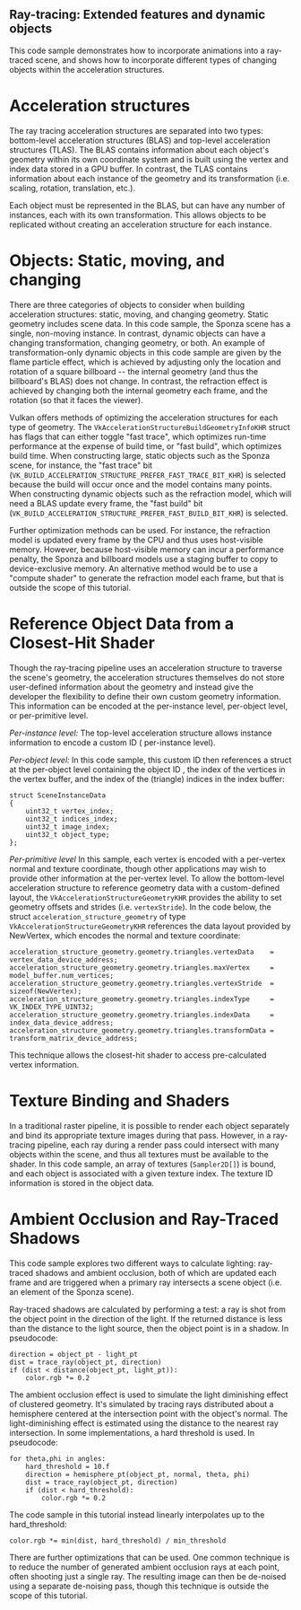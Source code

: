 <!--
- Copyright (c) 2019-2021, Holochip Corporation
-
- SPDX-License-Identifier: Apache-2.0
-
- Licensed under the Apache License, Version 2.0 the "License";
- you may not use this file except in compliance with the License.
- You may obtain a copy of the License at
-
-     http://www.apache.org/licenses/LICENSE-2.0
-
- Unless required by applicable law or agreed to in writing, software
- distributed under the License is distributed on an "AS IS" BASIS,
- WITHOUT WARRANTIES OR CONDITIONS OF ANY KIND, either express or implied.
- See the License for the specific language governing permissions and
- limitations under the License.
-
-->

## Ray-tracing: Extended features and dynamic objects

This code sample demonstrates how to incorporate animations into a ray-traced scene, and shows how to incorporate
different types of changing objects within the acceleration structures.

# Acceleration structures

The ray tracing acceleration structures are separated into two types: bottom-level acceleration structures (BLAS) and
top-level acceleration structures (TLAS). The BLAS contains information about each object's geometry within its own
coordinate system and is built using the vertex and index data stored in a GPU buffer. In contrast, the TLAS contains
information about each instance of the geometry and its transformation (i.e. scaling, rotation, translation, etc.).

Each object must be represented in the BLAS, but can have any number of instances, each with its own transformation.
This allows objects to be replicated without creating an acceleration structure for each instance.

# Objects: Static, moving, and changing

There are three categories of objects to consider when building acceleration structures: static, moving, and changing
geometry. Static geometry includes scene data. In this code sample, the Sponza scene has a single, non-moving instance.
In contrast, dynamic objects can have a changing transformation, changing geometry, or both. An example of
transformation-only dynamic objects in this code sample are given by the flame particle effect, which is achieved by
adjusting only the location and rotation of a square billboard -- the internal geometry (and thus the billboard's BLAS)
does not change. In contrast, the refraction effect is achieved by changing both the internal geometry each frame, and
the rotation (so that it faces the viewer).

Vulkan offers methods of optimizing the acceleration structures for each type of geometry.
The `VkAccelerationStructureBuildGeometryInfoKHR` struct has flags that can either toggle "fast trace", which optimizes
run-time performance at the expense of build time, or "fast build", which optimizes build time. When constructing large,
static objects such as the Sponza scene, for instance, the "fast trace"
bit (`VK_BUILD_ACCELERATION_STRUCTURE_PREFER_FAST_TRACE_BIT_KHR`) is selected because the build will occur once and the
model contains many points. When constructing dynamic objects such as the refraction model, which will need a BLAS
update every frame, the "fast build" bit (`VK_BUILD_ACCELERATION_STRUCTURE_PREFER_FAST_BUILD_BIT_KHR`) is selected.

Further optimization methods can be used. For instance, the refraction model is updated every frame by the CPU and thus
uses host-visible memory. However, because host-visible memory can incur a performance penalty, the Sponza and billboard
models use a staging buffer to copy to device-exclusive memory. An alternative method would be to use a "compute shader"
to generate the refraction model each frame, but that is outside the scope of this tutorial.

# Reference Object Data from a Closest-Hit Shader

Though the ray-tracing pipeline uses an acceleration structure to traverse the scene's geometry, the acceleration
structures themselves do not store user-defined information about the geometry and instead give the developer the
flexibility to define their own custom geometry information. This information can be encoded at the per-instance level,
per-object level, or per-primitive level.

*Per-instance level:* The top-level acceleration structure allows instance information to encode a custom ID (
per-instance level).

*Per-object level:* In this code sample, this custom ID then references a struct at the per-object level containing the
object ID , the index of the vertices in the vertex buffer, and the index of the (triangle) indices in the index buffer:

```
struct SceneInstanceData
{
    uint32_t vertex_index;
    uint32_t indices_index;
    uint32_t image_index;
    uint32_t object_type;
};
```

*Per-primitive level*  In this sample, each vertex is encoded with a per-vertex normal and texture coordinate, though
other applications may wish to provide other information at the per-vertex level. To allow the bottom-level acceleration
structure to reference geometry data with a custom-defined layout, the `VkAccelerationStructureGeometryKHR` provides the
ability to set geometry offsets and strides (i.e. `vertexStride`). In the code below, the
struct `acceleration_structure_geometry` of type `VkAccelerationStructureGeometryKHR` references the data layout
provided by NewVertex, which encodes the normal and texture coordinate:

```
acceleration_structure_geometry.geometry.triangles.vertexData    = vertex_data_device_address;
acceleration_structure_geometry.geometry.triangles.maxVertex     = model_buffer.num_vertices;
acceleration_structure_geometry.geometry.triangles.vertexStride  = sizeof(NewVertex);
acceleration_structure_geometry.geometry.triangles.indexType     = VK_INDEX_TYPE_UINT32;
acceleration_structure_geometry.geometry.triangles.indexData     = index_data_device_address;
acceleration_structure_geometry.geometry.triangles.transformData = transform_matrix_device_address;
```

This technique allows the closest-hit shader to access pre-calculated vertex information.

# Texture Binding and Shaders

In a traditional raster pipeline, it is possible to render each object separately and bind its appropriate texture
images during that pass. However, in a ray-tracing pipeline, each ray during a render pass could intersect with many
objects within the scene, and thus all textures must be available to the shader. In this code sample, an array of
textures (`Sampler2D[]`) is bound, and each object is associated with a given texture index. The texture ID information
is stored in the object data.

# Ambient Occlusion and Ray-Traced Shadows

This code sample explores two different ways to calculate lighting: ray-traced shadows and ambient occlusion, both of
which are updated each frame and are triggered when a primary ray intersects a scene object (i.e. an element of the
Sponza scene).

Ray-traced shadows are calculated by performing a test: a ray is shot from the object point in the direction of the
light. If the returned distance is less than the distance to the light source, then the object point is in a shadow. In
pseudocode:

```
direction = object_pt - light_pt
dist = trace_ray(object_pt, direction)
if (dist < distance(object_pt, light_pt)):
    color.rgb *= 0.2
```

The ambient occlusion effect is used to simulate the light diminishing effect of clustered geometry. It's simulated by
tracing rays distributed about a hemisphere centered at the intersection point with the object's normal. The
light-diminishing effect is estimated using the distance to the nearest ray intersection. In some implementations, a
hard threshold is used. In pseudocode:

```
for theta,phi in angles:
    hard_threshold = 10.f 
    direction = hemisphere_pt(object_pt, normal, theta, phi)
    dist = trace_ray(object_pt, direction)
    if (dist < hard_threshold):
        color.rgb *= 0.2
```

The code sample in this tutorial instead linearly interpolates up to the hard_threshold:

```
color.rgb *= min(dist, hard_threshold) / min_threshold
```

There are further optimizations that can be used. One common technique is to reduce the number of generated ambient
occlusion rays at each point, often shooting just a single ray. The resulting image can then be de-noised using a
separate de-noising pass, though this technique is outside the scope of this tutorial.

